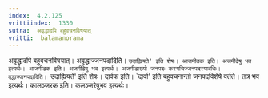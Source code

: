 ```yaml
---
index:  4.2.125
vrittiindex:  1330
sutra:  अवृद्धादपि बहुवचनविषयात्
vritti:  balamanorama 
---
```


अवृद्धादपि बहुवचनविषयात्। अवृद्धाज्जनपदादिति। `उदाह्यियते' इति शेषः। आजमीढक इति। अजमीढेषु भव इत्यर्थः। आजमीढक इति। अजमीढेषु भव इत्यर्थः। अजमीढाख्यो जनपदः कस्यचिज्जनपदस्यावधिः। वृद्धाज्जनपदादिति। `उदाह्यियते' इति शेषः। दार्वक इति। `दार्वा' इति बहुवचनान्तो जनपदविशेषे वर्तते। तत्र भव इत्यर्थः। कालञ्जरक इति। कलञ्जरेषुभव इत्यर्थः।

